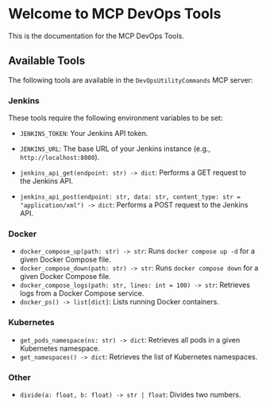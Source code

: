 # Welcome to MCP DevOps Tools

This is the documentation for the MCP DevOps Tools.

## Available Tools

The following tools are available in the `DevOpsUtilityCommands` MCP server:

### Jenkins

These tools require the following environment variables to be set:

* `JENKINS_TOKEN`: Your Jenkins API token.
* `JENKINS_URL`: The base URL of your Jenkins instance (e.g., `http://localhost:8080`).

* `jenkins_api_get(endpoint: str) -> dict`: Performs a GET request to the Jenkins API.
* `jenkins_api_post(endpoint: str, data: str, content_type: str = "application/xml") -> dict`: Performs a POST request to the Jenkins API.

### Docker

* `docker_compose_up(path: str) -> str`: Runs `docker compose up -d` for a given Docker Compose file.
* `docker_compose_down(path: str) -> str`: Runs `docker compose down` for a given Docker Compose file.
* `docker_compose_logs(path: str, lines: int = 100) -> str`: Retrieves logs from a Docker Compose service.
* `docker_ps() -> list[dict]`: Lists running Docker containers.

### Kubernetes

* `get_pods_namespace(ns: str) -> dict`: Retrieves all pods in a given Kubernetes namespace.
* `get_namespaces() -> dict`: Retrieves the list of Kubernetes namespaces.

### Other

* `divide(a: float, b: float) -> str | float`: Divides two numbers.
